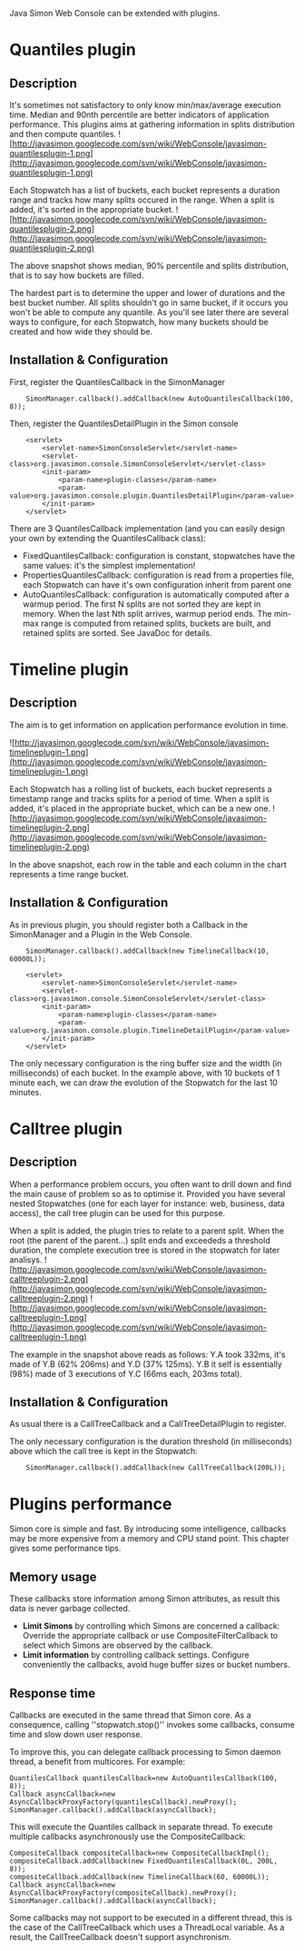 Java Simon Web Console can be extended with plugins.

# Quantiles plugin #
## Description ##
It's sometimes not satisfactory to only know min/max/average execution time. Median and 90nth percentile are better indicators of application performance. This plugins aims at gathering information in splits distribution and then compute quantiles.
![http://javasimon.googlecode.com/svn/wiki/WebConsole/javasimon-quantilesplugin-1.png](http://javasimon.googlecode.com/svn/wiki/WebConsole/javasimon-quantilesplugin-1.png)

Each Stopwatch has a list of buckets, each bucket represents a duration range and tracks how many splits occured in the range. When a split is added, it's sorted in the appropriate bucket.
![http://javasimon.googlecode.com/svn/wiki/WebConsole/javasimon-quantilesplugin-2.png](http://javasimon.googlecode.com/svn/wiki/WebConsole/javasimon-quantilesplugin-2.png)

The above snapshot shows median, 90% percentile and splits distribution, that is to say how buckets are filled.

The hardest part is to determine the upper and lower of durations and the best bucket number. All splits shouldn't go in same bucket, if it occurs you won't be able to compute any quantile. As you'll see later there are several ways to configure, for each Stopwatch, how many buckets should be created and how wide they should be.

## Installation & Configuration ##
First, register the QuantilesCallback in the SimonManager
```
	SimonManager.callback().addCallback(new AutoQuantilesCallback(100, 8));
```
Then, register the QuantilesDetailPlugin in the Simon console
```
	<servlet>
		<servlet-name>SimonConsoleServlet</servlet-name>
		<servlet-class>org.javasimon.console.SimonConsoleServlet</servlet-class>
		<init-param>
			<param-name>plugin-classes</param-name>
			<param-value>org.javasimon.console.plugin.QuantilesDetailPlugin</param-value>
		</init-param>
	</servlet>
```
There are 3 QuantilesCallback implementation (and you can easily design your own by extending the QuantilesCallback class):
  * FixedQuantilesCallback: configuration is constant, stopwatches have the same values: it's the simplest implementation!
  * PropertiesQuantilesCallback: configuration is read from a properties file, each Stopwatch can have it's own configuration inherit from parent one
  * AutoQuantilesCallback: configuration is automatically computed after a warmup period. The first N splits are not sorted they are kept in memory. When the last Nth split arrives, warmup period ends. The min-max range is computed from retained splits, buckets are built, and retained splits are sorted. See JavaDoc for details.

# Timeline plugin #
## Description ##
The aim is to get information on application performance evolution in time.

![http://javasimon.googlecode.com/svn/wiki/WebConsole/javasimon-timelineplugin-1.png](http://javasimon.googlecode.com/svn/wiki/WebConsole/javasimon-timelineplugin-1.png)

Each Stopwatch has a rolling list of buckets, each bucket represents a timestamp range and tracks splits for a period of time. When a split is added, it's placed in the appropriate bucket, which can be a new one.
![http://javasimon.googlecode.com/svn/wiki/WebConsole/javasimon-timelineplugin-2.png](http://javasimon.googlecode.com/svn/wiki/WebConsole/javasimon-timelineplugin-2.png)

In the above snapshot, each row in the table and each column in the chart represents a time range bucket.

## Installation & Configuration ##
As in previous plugin, you should register both a Callback in the SimonManager and a Plugin in the Web Console.
```
	SimonManager.callback().addCallback(new TimelineCallback(10, 60000L));
```
```
	<servlet>
		<servlet-name>SimonConsoleServlet</servlet-name>
		<servlet-class>org.javasimon.console.SimonConsoleServlet</servlet-class>
		<init-param>
			<param-name>plugin-classes</param-name>
			<param-value>org.javasimon.console.plugin.TimelineDetailPlugin</param-value>
		</init-param>
	</servlet>
```
The only necessary configuration is the ring buffer size and the width (in milliseconds) of each bucket. In the example above, with 10 buckets of 1 minute each, we can draw the evolution of the Stopwatch for the last 10 minutes.

# Calltree plugin #
## Description ##
When a performance problem occurs, you often want to drill down and find the main cause of problem so as to optimise it. Provided you have several nested Stopwatches (one for each layer for instance: web, business, data access), the call tree plugin can be used for this purpose.

When a split is added, the plugin tries to relate to a parent split. When the root (the parent of the parent...) split ends and exceededs a threshold duration, the complete execution tree is stored in the stopwatch for later analisys.
![http://javasimon.googlecode.com/svn/wiki/WebConsole/javasimon-calltreeplugin-2.png](http://javasimon.googlecode.com/svn/wiki/WebConsole/javasimon-calltreeplugin-2.png)
![http://javasimon.googlecode.com/svn/wiki/WebConsole/javasimon-calltreeplugin-1.png](http://javasimon.googlecode.com/svn/wiki/WebConsole/javasimon-calltreeplugin-1.png)

The example in the snapshot above reads as follows: Y.A took 332ms, it's made of Y.B (62% 206ms) and Y.D (37% 125ms). Y.B it self is essentially (98%) made of 3 executions of Y.C (66ms each, 203ms total).

## Installation & Configuration ##
As usual there is a CallTreeCallback and a CallTreeDetailPlugin to register.

The only necessary configuration is the duration threshold (in milliseconds) above which the call tree is kept in the Stopwatch:
```
	SimonManager.callback().addCallback(new CallTreeCallback(200L));
```

# Plugins performance #
Simon core is simple and fast. By introducing some intelligence, callbacks may be more expensive from a memory and CPU stand point. This chapter gives some performance tips.

## Memory usage ##
These callbacks store information among Simon attributes, as result this data is never garbage collected.
  * **Limit Simons** by controlling which Simons are concerned a callback: Override the appropriate callback or use CompositeFilterCallback to select which Simons are observed by the callback.
  * **Limit information** by controlling callback settings. Configure conveniently the callbacks, avoid huge buffer sizes or bucket numbers.

## Response time ##
Callbacks are executed in the same thread that Simon core. As a consequence, calling ''stopwatch.stop()'' invokes some callbacks, consume time and slow down user response.

To improve this, you can delegate callback processing to Simon daemon thread, a benefit from multicores. For example:
```
QuantilesCallback quantilesCallback=new AutoQuantilesCallback(100, 8));
Callback asyncCallback=new AsyncCallbackProxyFactory(quantilesCallback).newProxy();
SimonManager.callback().addCallback(asyncCallback);
```
This will execute the Quantiles callback in separate thread. To execute multiple callbacks asynchronously use the CompositeCallback:
```
CompositeCallback compositeCallback=new CompositeCallbackImpl();
compositeCallback.addCallback(new FixedQuantilesCallback(0L, 200L, 8));
compositeCallback.addCallback(new TimelineCallback(60, 60000L));
Callback asyncCallback=new AsyncCallbackProxyFactory(compositeCallback).newProxy();
SimonManager.callback().addCallback(asyncCallback);
```
Some callbacks may not support to be executed in a different thread, this is the case of the CallTreeCallback which uses a ThreadLocal variable. As a result, the CallTreeCallback doesn't support asynchronism.